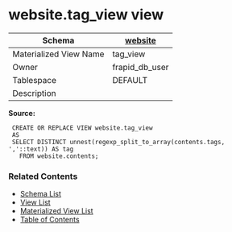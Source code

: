 # website.tag_view view

| Schema | [website](../../schemas/website.md) |
| --- | --- |
| Materialized View Name | tag_view |
| Owner | frapid_db_user |
| Tablespace | DEFAULT |
| Description |  |

**Source:**

```plpgsql
 CREATE OR REPLACE VIEW website.tag_view
 AS
 SELECT DISTINCT unnest(regexp_split_to_array(contents.tags, ','::text)) AS tag
   FROM website.contents;
```


### Related Contents
* [Schema List](../../schemas.md)
* [View List](../../views.md)
* [Materialized View List](../../materialized-views.md)
* [Table of Contents](../../README.md)

